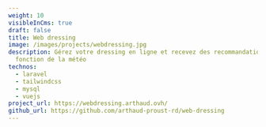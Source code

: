 ```yaml
---
weight: 10
visibleInCms: true
draft: false
title: Web dressing
image: /images/projects/webdressing.jpg
description: Gérez votre dressing en ligne et recevez des recommandations en
  fonction de la météo
technos:
  - laravel
  - tailwindcss
  - mysql
  - vuejs
project_url: https://webdressing.arthaud.ovh/
github_url: https://github.com/arthaud-proust-rd/web-dressing
---
```

